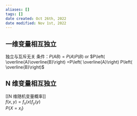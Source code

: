 ```yaml
---
aliases: []
tags: []
date created: Oct 26th, 2022
date modified: Nov 1st, 2022
---
```

## 一维变量相互独立
独立与互斥无关
条件：$P(AB) = P(A)P(B)$ or $P\left( \overline{A}\overline{B}\right) =P\left( \overline{A}\right) P\left( \overline{B}\right)$


## N 维变量相互独立
[[N 维随机变量概率]]  
$f(x,y) = f_{x}(x) f_{y}(y)$  
$P\{X=x_i\}$